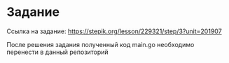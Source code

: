# Задание

Ссылка на задание: https://stepik.org/lesson/229321/step/3?unit=201907

После решения задания полученный код main.go необходимо перенести в данный репозиторий
